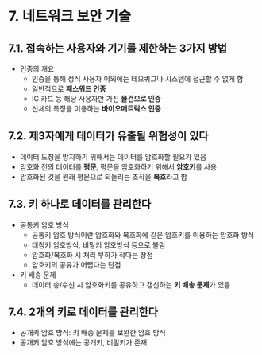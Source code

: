 # 7. 네트워크 보안 기술

## 7.1. 접속하는 사용자와 기기를 제한하는 3가지 방법
- 인증의 개요
	- 인증을 통해 정식 사용자 이외에는 테으쿼그나 시스템에 접근할 수 없게 함
	- 일반적으로 **패스워드 인증**
	- IC 카드 등 해당 사용자만 가진 **물건으로 인증**
	- 신체의 특징을 이용하는 **바이오메트릭스 인증**  

## 7.2. 제3자에게 데이터가 유출될 위험성이 있다
- 데이터 도청을 방지하기 위해서는 데이터를 암호화할 필요가 있음
- 암호화 전의 데이터를 **평문**, 평문을 암호화하기 위해서 **암호키**를 사용
- 암호화된 것을 원래 평문으로 되돌리는 조작을 **복호**라고 함

## 7.3. 키 하나로 데이터를 관리한다
- 공통키 암호 방식
	- 공통키 암호 방식이란 암호화와 복호화에 같은 암호키를 이용하는 암호화 방식
	- 대칭키 암호방식, 비밀키 암호방식 등으로 불림
	- 암호화/복호화 시 처리 부하가 작다는 장점
	- 암호키의 공유가 어렵다는 단점
- 키 배송 문제
	- 데이터 송/수신 시 암호화키를 공유하고 갱신하는 **키 배송 문제**가 있음

## 7.4. 2개의 키로 데이터를 관리한다
- 공개키 암호 방식: 키 배송 문제를 보완한 암호 방식
- 공개키 암호 방식에는 공개키,  비밀키가 존재
